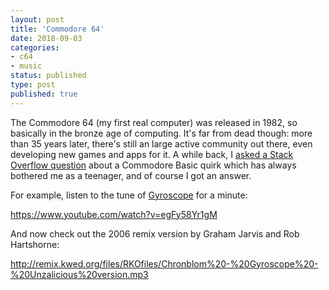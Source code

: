 ```yaml
---
layout: post
title: 'Commodore 64'
date: 2018-09-03 
categories:
- c64
- music
status: published
type: post
published: true	
---
```


The Commodore 64 (my first real computer) was released in 1982, so basically in the bronze age of computing. It's far from dead though: more than 35 years later, there's still an large active community out there, even developing new games and apps for it. A while back, I [asked a Stack Overflow question](https://stackoverflow.com/questions/22284128) about a Commodore Basic quirk which has always bothered me as a teenager, and of course I got an answer. 

<!-- more -->

For example, listen to the tune of [Gyroscope](https://en.wikipedia.org/wiki/Gyroscope_(video_game)) for a minute:

https://www.youtube.com/watch?v=egFy58Yr1gM

And now check out the 2006 remix version by Graham Jarvis and Rob Hartshorne:

http://remix.kwed.org/files/RKOfiles/Chronblom%20-%20Gyroscope%20-%20Unzalicious%20version.mp3













